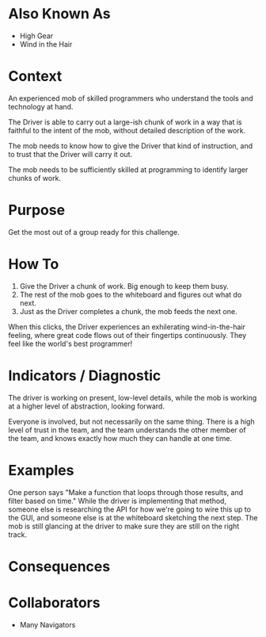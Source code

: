 # Also Known As

- High Gear
- Wind in the Hair

# Context

An experienced mob of skilled programmers who understand the tools and technology at hand.

The Driver is able to carry out a large-ish chunk of work in a way that is faithful to the intent of the mob, without detailed description of the work. 

The mob needs to know how to give the Driver that kind of instruction, and to trust that the Driver will carry it out.

The mob needs to be sufficiently skilled at programming to identify larger chunks of work.

# Purpose

Get the most out of a group ready for this challenge.

# How To

1. Give the Driver a chunk of work. Big enough to keep them busy.
2. The rest of the mob goes to the whiteboard and figures out what do next.
3. Just as the Driver completes a chunk, the mob feeds the next one.

When this clicks, the Driver experiences an exhilerating wind-in-the-hair feeling, where great code flows out of their fingertips continuously. They feel like the world's best programmer!

# Indicators / Diagnostic

The driver is working on present, low-level details, while the mob is working at a higher level of abstraction, looking forward.

Everyone is involved, but not necessarily on the same thing. There is a high level of trust in the team, and the team understands the other member of the team, and knows exactly how much they can handle at one time.

# Examples

One person says "Make a function that loops through those results, and filter based on time." While the driver is implementing that method, someone else is researching the API for how we're going to wire this up to the GUI, and someone else is at the whiteboard sketching the next step. The mob is still glancing at the driver to make sure they are still on the right track.
 
# Consequences

# Collaborators

- Many Navigators
